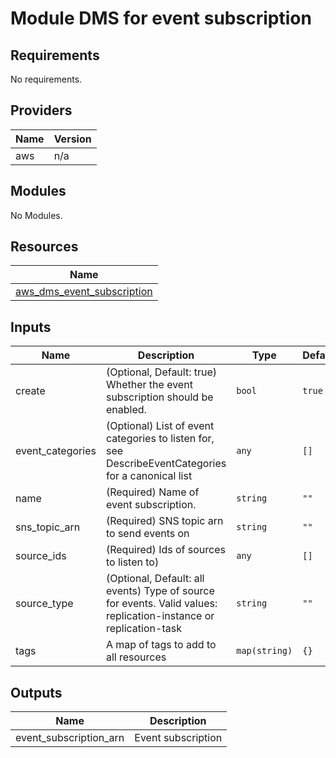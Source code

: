 # Module DMS for event subscription

<!-- BEGINNING OF PRE-COMMIT-TERRAFORM DOCS HOOK -->
## Requirements

No requirements.

## Providers

| Name | Version |
|------|---------|
| aws | n/a |

## Modules

No Modules.

## Resources

| Name |
|------|
| [aws_dms_event_subscription](https://registry.terraform.io/providers/hashicorp/aws/latest/docs/resources/dms_event_subscription) |

## Inputs

| Name | Description | Type | Default | Required |
|------|-------------|------|---------|:--------:|
| create | (Optional, Default: true) Whether the event subscription should be enabled. | `bool` | `true` | no |
| event\_categories | (Optional) List of event categories to listen for, see DescribeEventCategories for a canonical list | `any` | `[]` | no |
| name | (Required) Name of event subscription. | `string` | `""` | no |
| sns\_topic\_arn | (Required) SNS topic arn to send events on | `string` | `""` | no |
| source\_ids | (Required) Ids of sources to listen to) | `any` | `[]` | no |
| source\_type | (Optional, Default: all events) Type of source for events. Valid values: replication-instance or replication-task | `string` | `""` | no |
| tags | A map of tags to add to all resources | `map(string)` | `{}` | no |

## Outputs

| Name | Description |
|------|-------------|
| event\_subscription\_arn | Event subscription |
<!-- END OF PRE-COMMIT-TERRAFORM DOCS HOOK -->

